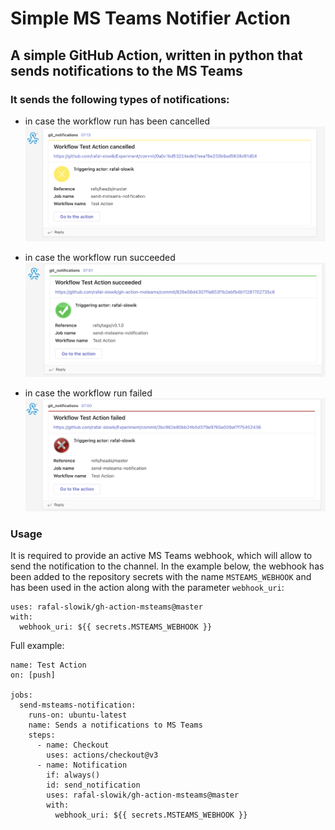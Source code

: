 # Simple MS Teams Notifier Action

## A simple GitHub Action, written in python that sends notifications to the MS Teams

### It sends the following types of notifications:
- in case the workflow run has been cancelled
![](images/cancelled-screenshot.png)
- in case the workflow run succeeded\
![](images/success-screenshot.png)

- in case the workflow run failed 
![](images/failure-screenshot.png)

### Usage
It is required to provide an active MS Teams webhook, which will allow to send the notification to the channel.
In the example below, the webhook has been added to the repository secrets with the name ```MSTEAMS_WEBHOOK``` and 
has been used in the action along with the parameter ```webhook_uri```:
```
uses: rafal-slowik/gh-action-msteams@master
with:
  webhook_uri: ${{ secrets.MSTEAMS_WEBHOOK }}
```

Full example:
```
name: Test Action
on: [push]

jobs:
  send-msteams-notification:
    runs-on: ubuntu-latest
    name: Sends a notifications to MS Teams
    steps:
      - name: Checkout
        uses: actions/checkout@v3
      - name: Notification
        if: always()
        id: send_notification
        uses: rafal-slowik/gh-action-msteams@master
        with:
          webhook_uri: ${{ secrets.MSTEAMS_WEBHOOK }}
```